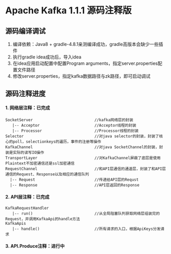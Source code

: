 Apache Kafka 1.1.1 源码注释版
=================
## 源码编译调试

1. 编译依赖：Java8 + gradle-4.8.1亲测编译成功，gradle高版本会缺少一些插件
2. 执行gradle idea成功后，导入idea
3. 在idea应用启动配置中配置Program arguments，指定server.properties配置文件路径
4. 修改server.properties，指定kafka数据路径与zk路径，即可启动调试


## 源码注释进度
#### 1. 网络层注释：已完成 
```
SocketServer                           //kafka网络层的封装
   |-- Acceptor                        //Acceptor线程的封装
   |-- Processor                       //Processor线程的封装
Selector                               //对java selector的封装，封装了核心的poll，selectionkeys的遍历，事件的注册等操作
KafkaChannel                           //对java SocketChannel的封装，封装是实际的读写IO操作
TransportLayer                         //对KafkaChannel屏蔽了底层是使用Plaintext不加密通信还是ssl加密通信
RequestChannel                         //和API层通信的通道层，封装了和API层通信的Request、Response以及相应的通信队列
  |-- Request                          //传递给API层的Requst
  |-- Response                         //API层返回的Response
```   
#### 2. API层注释：已完成
```
KafkaRequestHandler
   |-- run()                           //从全局阻塞队列获取网络层组装完的Request，并调用KafkaApi的handle方法
KafkaApis
   |-- handle()                        //所有请求的入口，根据ApiKeys分发请求
```
#### 3. API.Produce注释：进行中  
```
```